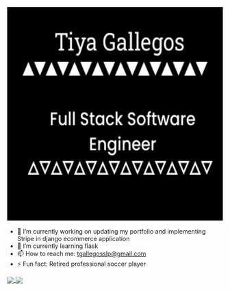 <img src="/header.jpg" width="1000" height="500"/>


<!--
**tiyagallegos/tiyagallegos** is a ✨ _special_ ✨ repository because its `README.md` (this file) appears on your GitHub profile.

Here are some ideas to get you started:


-->


<!------------------------   Untitled design-336x280   ------------------------>

- 🔭 I’m currently working on updating my portfolio and implementing Stripe in django ecommerce application
- 🌱 I’m currently learning flask
- 📫 How to reach me: tgallegosslp@gmail.com
- ⚡ Fun fact: Retired professional soccer player 

<a href="https://github.com/anuraghazra/convoychat">
  <img align="center" src="https://github-readme-stats.vercel.app/api/top-langs/?username=tiyagallegos&layout=compact&theme=dark&show_icons=true"/>
</a>
<a href="https://github.com/anuraghazra/github-readme-stats">
  <img align="center" src="https://github-readme-stats.vercel.app/api?username=tiyagallegos&theme=dark&show_icons=true"/>
</a>

